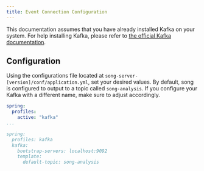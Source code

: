 ```yaml
---
title: Event Connection Configuration
---
```


This documentation assumes that you have already installed Kafka on your system.  For help installing Kafka, please refer to [the official Kafka documentation](https://kafka.apache.org/quickstart).

## Configuration 

Using the configurations file located at `song-server-[version]/conf/application.yml`, set your desired values.  By default, song is configured to output to a topic called `song-analysis`. If you configure your Kafka with a different name, make sure to adjust accordingly. 

```yaml
spring:
  profiles:
    active: "kafka"
...

spring:
  profiles: kafka
  kafka:
    bootstrap-servers: localhost:9092
    template:
      default-topic: song-analysis
```